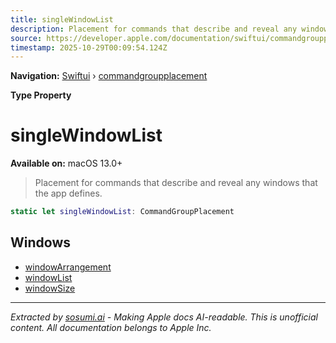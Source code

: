 ```yaml
---
title: singleWindowList
description: Placement for commands that describe and reveal any windows that the app defines.
source: https://developer.apple.com/documentation/swiftui/commandgroupplacement/singlewindowlist
timestamp: 2025-10-29T00:09:54.124Z
---
```


**Navigation:** [Swiftui](/documentation/swiftui) › [commandgroupplacement](/documentation/swiftui/commandgroupplacement)

**Type Property**

# singleWindowList

**Available on:** macOS 13.0+

> Placement for commands that describe and reveal any windows that the app defines.

```swift
static let singleWindowList: CommandGroupPlacement
```

## Windows

- [windowArrangement](/documentation/swiftui/commandgroupplacement/windowarrangement)
- [windowList](/documentation/swiftui/commandgroupplacement/windowlist)
- [windowSize](/documentation/swiftui/commandgroupplacement/windowsize)

---

*Extracted by [sosumi.ai](https://sosumi.ai) - Making Apple docs AI-readable.*
*This is unofficial content. All documentation belongs to Apple Inc.*
